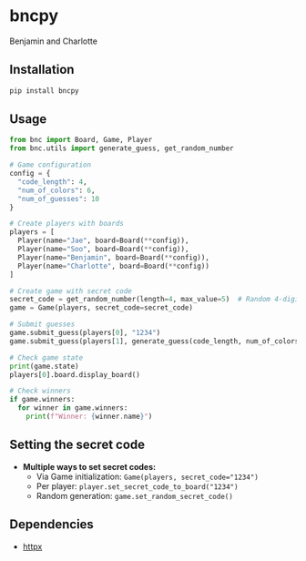 # bncpy

Benjamin and Charlotte

## Installation

```bash
pip install bncpy
```

## Usage

```python
from bnc import Board, Game, Player
from bnc.utils import generate_guess, get_random_number

# Game configuration
config = {
  "code_length": 4,
  "num_of_colors": 6,
  "num_of_guesses": 10
}

# Create players with boards
players = [
  Player(name="Jae", board=Board(**config)),
  Player(name="Soo", board=Board(**config)),
  Player(name="Benjamin", board=Board(**config)),
  Player(name="Charlotte", board=Board(**config))
]

# Create game with secret code
secret_code = get_random_number(length=4, max_value=5)  # Random 4-digit code
game = Game(players, secret_code=secret_code)

# Submit guesses
game.submit_guess(players[0], "1234")
game.submit_guess(players[1], generate_guess(code_length, num_of_colors))  # Random guess

# Check game state
print(game.state)
players[0].board.display_board()

# Check winners
if game.winners:
  for winner in game.winners:
    print(f"Winner: {winner.name}")
```

## Setting the secret code

- **Multiple ways to set secret codes:**
  - Via Game initialization: `Game(players, secret_code="1234")`
  - Per player: `player.set_secret_code_to_board("1234")`
  - Random generation: `game.set_random_secret_code()`

## Dependencies

- [httpx](https://github.com/encode/httpx)
